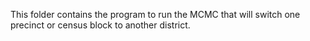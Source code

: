 This folder contains the program to run the MCMC that will switch one precinct or census block to another district.
